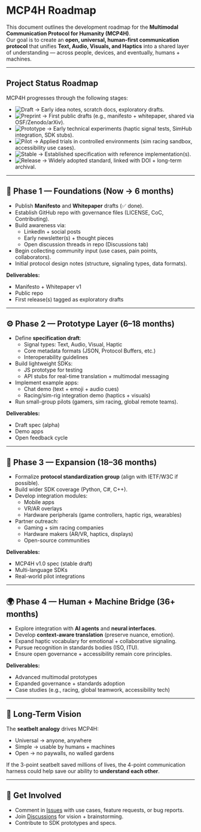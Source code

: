 # MCP4H Roadmap

This document outlines the development roadmap for the **Multimodal Communication Protocol for Humanity (MCP4H)**.  
Our goal is to create an **open, universal, human-first communication protocol** that unifies **Text, Audio, Visuals, and Haptics** into a shared layer of understanding — across people, devices, and eventually, humans + machines.  

---

## Project Status Roadmap

MCP4H progresses through the following stages:

- ![Draft](https://img.shields.io/badge/Status-Draft-lightgrey) → Early idea notes, scratch docs, exploratory drafts.  
- ![Preprint](https://img.shields.io/badge/Status-Preprint-blue) → First public drafts (e.g., manifesto + whitepaper, shared via OSF/Zenodo/arXiv).  
- ![Prototype](https://img.shields.io/badge/Status-Prototype-orange) → Early technical experiments (haptic signal tests, SimHub integration, SDK stubs).  
- ![Pilot](https://img.shields.io/badge/Status-Pilot-yellowgreen) → Applied trials in controlled environments (sim racing sandbox, accessibility use cases).  
- ![Stable](https://img.shields.io/badge/Status-Stable-brightgreen) → Established specification with reference implementation(s).  
- ![Release](https://img.shields.io/badge/Status-Release-green) → Widely adopted standard, linked with DOI + long-term archival.  

---

## 🌱 Phase 1 — Foundations (Now → 6 months)
- Publish **Manifesto** and **Whitepaper** drafts (✅ done).
- Establish GitHub repo with governance files (LICENSE, CoC, Contributing).
- Build awareness via:
  - LinkedIn + social posts
  - Early newsletter(s) + thought pieces
  - Open discussion threads in repo (Discussions tab)
- Begin collecting community input (use cases, pain points, collaborators).
- Initial protocol design notes (structure, signaling types, data formats).

**Deliverables:**
- Manifesto + Whitepaper v1
- Public repo
- First release(s) tagged as exploratory drafts

---

## ⚙️ Phase 2 — Prototype Layer (6–18 months)
- Define **specification draft**:
  - Signal types: Text, Audio, Visual, Haptic
  - Core metadata formats (JSON, Protocol Buffers, etc.)
  - Interoperability guidelines
- Build lightweight SDKs:
  - JS prototype for testing
  - API stubs for real-time translation + multimodal messaging
- Implement example apps:
  - Chat demo (text + emoji + audio cues)
  - Racing/sim-rig integration demo (haptics + visuals)
- Run small-group pilots (gamers, sim racing, global remote teams).

**Deliverables:**
- Draft spec (alpha)
- Demo apps
- Open feedback cycle

---

## 🚀 Phase 3 — Expansion (18–36 months)
- Formalize **protocol standardization group** (align with IETF/W3C if possible).
- Build wider SDK coverage (Python, C#, C++).
- Develop integration modules:
  - Mobile apps
  - VR/AR overlays
  - Hardware peripherals (game controllers, haptic rigs, wearables)
- Partner outreach:
  - Gaming + sim racing companies
  - Hardware makers (AR/VR, haptics, displays)
  - Open-source communities

**Deliverables:**
- MCP4H v1.0 spec (stable draft)
- Multi-language SDKs
- Real-world pilot integrations

---

## 🌍 Phase 4 — Human + Machine Bridge (36+ months)
- Explore integration with **AI agents** and **neural interfaces**.
- Develop **context-aware translation** (preserve nuance, emotion).
- Expand haptic vocabulary for emotional + collaborative signaling.
- Pursue recognition in standards bodies (ISO, ITU).
- Ensure open governance + accessibility remain core principles.

**Deliverables:**
- Advanced multimodal prototypes
- Expanded governance + standards adoption
- Case studies (e.g., racing, global teamwork, accessibility tech)

---

## 🏁 Long-Term Vision
The **seatbelt analogy** drives MCP4H:
- Universal → anyone, anywhere
- Simple → usable by humans + machines
- Open → no paywalls, no walled gardens

If the 3-point seatbelt saved millions of lives, the 4-point communication harness could help save our ability to **understand each other**.

---

## 🤝 Get Involved
- Comment in [Issues](../../issues) with use cases, feature requests, or bug reports.
- Join [Discussions](../../discussions) for vision + brainstorming.
- Contribute to SDK prototypes and specs.
